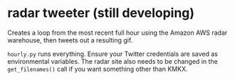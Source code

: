 # radar tweeter (still developing)

Creates a loop from the most recent full hour using the Amazon AWS radar warehouse, then tweets out a resulting gif. 

`hourly.py` runs everything. Ensure your Twitter credentials are saved as environmental variables. The radar site also needs to be changed in the `get_filenames()` call if you want something other than KMKX.


